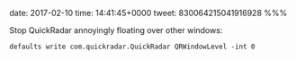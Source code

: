 date: 2017-02-10
time: 14:41:45+0000
tweet: 830064215041916928
%%%

Stop QuickRadar annoyingly floating over other windows:

    defaults write com.quickradar.QuickRadar QRWindowLevel -int 0
